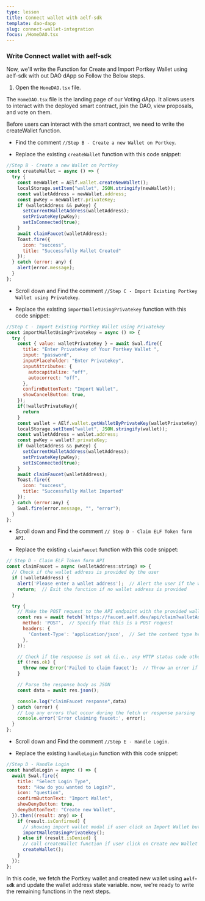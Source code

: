 ```yaml
---
type: lesson
title: Connect wallet with aelf-sdk
template: dao-dapp
slug: connect-wallet-integration
focus: /HomeDAO.tsx
---
```


### Write Connect wallet with aelf-sdk

Now, we'll write the Function for Create and Import Portkey Wallet using aelf-sdk with out DAO dApp so Follow the Below steps.

1. Open the `HomeDAO.tsx` file.

The `HomeDAO.tsx` file is the landing page of our Voting dApp. It allows users to interact with the deployed smart contract, join the DAO, view proposals, and vote on them.

Before users can interact with the smart contract, we need to write the createWallet function.

- Find the comment `//Step B - Create a new Wallet on Portkey`.

- Replace the existing `createWallet` function with this code snippet:

```javascript title="src/HomeDAO.ts" add={3-20}
//Step B - Create a new Wallet on Portkey
const createWallet = async () => {
  try {
    const newWallet = AElf.wallet.createNewWallet();
    localStorage.setItem("wallet", JSON.stringify(newWallet));
    const walletAddress = newWallet.address;
    const pwKey = newWallet?.privateKey;
    if (walletAddress && pwKey) {
      setCurrentWalletAddress(walletAddress);
      setPrivateKey(pwKey);
      setIsConnected(true);
    }
    await claimFaucet(walletAddress);
    Toast.fire({
      icon: "success",
      title: "Successfully Wallet Created"
    });
  } catch (error: any) {
    alert(error.message);
  }
};
```

- Scroll down and Find the comment `//Step C - Import Existing Portkey Wallet using Privatekey`.

- Replace the existing `importWalletUsingPrivatekey` function with this code snippet:

```javascript title="src/HomeDAO.ts" add={2-34}
//Step C - Import Existing Portkey Wallet using Privatekey
const importWalletUsingPrivatekey = async () => {
  try {
    const { value: walletPrivateKey } = await Swal.fire({
      title: "Enter Privatekey of Your Portkey Wallet ",
      input: "password",
      inputPlaceholder: "Enter Privatekey",
      inputAttributes: {
        autocapitalize: "off",
        autocorrect: "off",
      },
      confirmButtonText: "Import Wallet",
      showCancelButton: true,
    });
    if(!walletPrivateKey){
      return
    }
    const wallet = AElf.wallet.getWalletByPrivateKey(walletPrivateKey);
    localStorage.setItem("wallet", JSON.stringify(wallet));
    const walletAddress = wallet.address;
    const pwKey = wallet?.privateKey;
    if (walletAddress && pwKey) {
      setCurrentWalletAddress(walletAddress);
      setPrivateKey(pwKey);
      setIsConnected(true);
    }
    await claimFaucet(walletAddress);
    Toast.fire({
      icon: "success",
      title: "Successfully Wallet Imported"
    });
  } catch (error:any) {
    Swal.fire(error.message, "", "error");
  }
};
```

- Scroll down and Find the comment `// Step D - Claim ELF Token form API`.

- Replace the existing `claimFaucet` function with this code snippet:

```javascript title="src/HomeDAO.ts" add={3-30}
// Step D - Claim ELF Token form API
const claimFaucet = async (walletAddress:string) => {
  // Check if the wallet address is provided by the user
  if (!walletAddress) {
    alert('Please enter a wallet address');  // Alert the user if the wallet address field is empty
    return;  // Exit the function if no wallet address is provided
  }

  try {
    // Make the POST request to the API endpoint with the provided wallet address
    const res = await fetch(`https://faucet.aelf.dev/api/claim?walletAddress=${walletAddress}`, {
      method: 'POST',  // Specify that this is a POST request
      headers: {
        'Content-Type': 'application/json',  // Set the content type header to JSON
      },
    });

    // Check if the response is not ok (i.e., any HTTP status code other than 200-299)
    if (!res.ok) {
      throw new Error('Failed to claim faucet');  // Throw an error if the request was unsuccessful
    }

    // Parse the response body as JSON
    const data = await res.json();

    console.log("claimFaucet response",data)
  } catch (error) {
    // Log any errors that occur during the fetch or response parsing
    console.error('Error claiming faucet:', error);
  }
};
```

- Scroll down and Find the comment `//Step E - Handle Login`.

- Replace the existing `handleLogin` function with this code snippet:

```javascript title="src/HomeDAO.ts" add={3-18}
//Step D - Handle Login
const handleLogin = async () => {
  await Swal.fire({
    title: "Select Login Type",
    text: "How do you wanted to Login?",
    icon: "question",
    confirmButtonText: "Import Wallet",
    showDenyButton: true,
    denyButtonText: "Create new Wallet",
  }).then((result: any) => {
    if (result.isConfirmed) {
      // showing import wallet modal if user click on Import Wallet button
      importWalletUsingPrivatekey();
    } else if (result.isDenied) {
      // call createWallet function if user click on Create new Wallet button
      createWallet();
    }
  });
};
```

In this code, we fetch the Portkey wallet and created new wallet using **`aelf-sdk`** and update the wallet address state variable. now, we're ready to write the remaining functions in the next steps.
